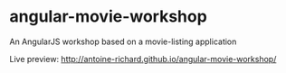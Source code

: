 angular-movie-workshop
======================

An AngularJS workshop based on a movie-listing application

Live preview: http://antoine-richard.github.io/angular-movie-workshop/
